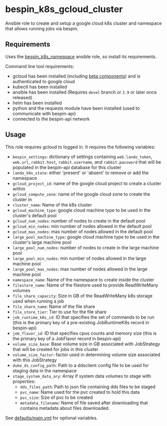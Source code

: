 # bespin\_k8s\_gcloud\_cluster

Ansible role to create and setup a google cloud k8s cluster and namespace that allows running jobs via bespin.

## Requirements

Uses the [bespin_k8s_namespace](../bespin_k8s_namespace/README.md) ansible role, so install its requirements.

Command line tool requirements:
- gcloud has been installed (including [beta components](https://cloud.google.com/sdk/gcloud/reference/components/install)) and is authenticated to google cloud
- kubectl has been installed
- ansible has been installed (Requires `devel` branch or `2.9` or later once released)
- helm has been installed
- python and the requests module have been installed (used to communicate with bespin-api)
- connected to the bespin-api network

## Usage

This role requires gcloud to logged in.
It requires the following variables:
- `bespin_settings`: dictionary of settings containing `web.lando_token`, `web.url`, `rabbit.host`, `rabbit.username`, and `rabbit.password` that will be populated in the bespin-api database for this cluster
- `lando_k8s_state`: either 'present' or 'absent' to remove or add the namespace
- `gcloud_project_id`: name of the google cloud project to create a cluster within
- `gcloud_compute_zone`: name of the google cloud zone to create the cluster in
- `cluster_name`: Name of the k8s cluster
- `gcloud_machine_type`: google cloud machine type to be used in the cluster's default pool
- `gcloud_num_nodes`: number of nodes to create in the default pool
- `gcloud_min_nodes`: min number of nodes allowed in the default pool
- `gcloud_max_nodes`: max number of nodes allowed in the default pool
- `large_pool_machine_type`: google cloud machine type to be used in the cluster's large machine pool
- `large_pool_num_nodes`: number of nodes to create in the large machine pool
- `large_pool_min_nodes`: min number of nodes allowed in the large machine pool
- `large_pool_max_nodes`: max number of nodes allowed in the large machine pool
- `namespace_name`: Name of the namespace to create inside the cluster
- `filestore_name`: Name of the filestore used to provide ReadWriteMany volumes
- `file_share_capacity`: Size in GB of the ReadWriteMany k8s storage used when running a job
- `file_share_name`: Name of the file share
- `file_store_tier`: Tier to use for the file share
- `job_runtime_k8s_id`: ID that specifies the set of commands to be run (this is the primary key of a pre-existing JobRuntimeK8s record in bespin-api)
- `job_flavor_id`: ID that specifies cpus counts and memory size (this is the primary key of a JobFlavor record in bespin-api)
- `volume_size_base`: Base volume size in GB associated with JobStrategy that will be created for jobs in this cluster
- `volume_size_factor`: factor used in determining volume size associated with this JobStrategy
- `duke_ds_config_path`: Path to a ddsclient config file to be used for staging data in the namespace
- `stage_system_data_ary`: Array if system data volumes to stage with properties:
  - `dds_files_path`: Path to json file containing dds files to be staged
  - `pvc_name`: Name used for the pvc created to hold this data
  - `pvc_size`: Size of pvc to be created
  - `metadata_filename`: Name of file saved after downloading that contains metadata about files downloaded.

See [defaults/main.yml](defaults/main.yml) for optional variables.

